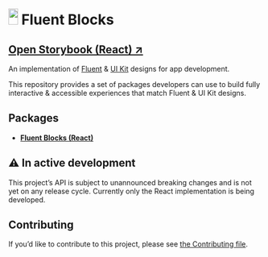 # <img alt="" src="https://rawgit.com/OfficeDev/fluent-blocks/main/packages/react-blocks/.storybook/public/device.svg" width="19" height="32" /> Fluent Blocks

## [Open Storybook (React) ↗︎][storybook]

An implementation of [Fluent][figma-fluent] & [UI Kit][figma-uikit] designs for app development.

This repository provides a set of packages developers can use to build fully interactive & accessible experiences that match Fluent & UI Kit designs.

## Packages

- [**Fluent Blocks (React)**](packages/react-blocks#readme)

## ⚠️ In active development

This project’s API is subject to unannounced breaking changes and is not yet on any release cycle. Currently only the React implementation is being developed.

## Contributing

If you’d like to contribute to this project, please see [the Contributing file][contributing].

[storybook]: https://aka.ms/fluent-blocks-storybook
[figma-fluent]: https://www.figma.com/community/file/836828295772957889/Microsoft-Fluent-Web
[figma-uikit]: https://www.figma.com/community/file/916836509871353159/Microsoft-Teams-UI-Kit
[contributing]: /blob/main/CONTRIBUTING.md
